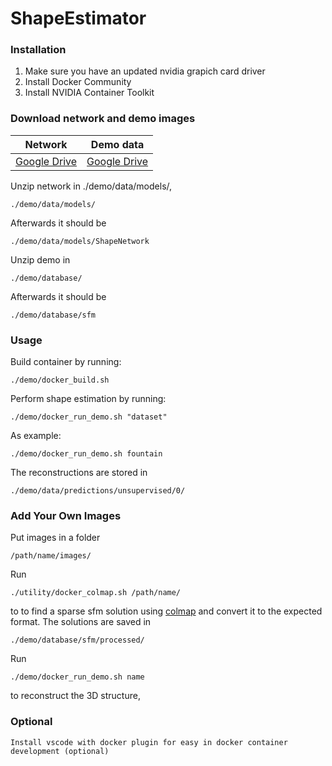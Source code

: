 # ShapeEstimator

### Installation
1. Make sure you have an updated nvidia grapich card driver
2. Install Docker Community
3. Install NVIDIA Container Toolkit

### Download network and demo images

| Network |  Demo data |
|---|---|
|[Google Drive](https://drive.google.com/file/d/1estjqOJQJFZcLR8PVrzJupZL3cu6GS2B/view?usp=sharing)|[Google Drive](https://drive.google.com/file/d/1z7kX1gmeyTf3kAHFRsiaEdeVBbi71ZcL/view?usp=sharing)

 Unzip network in ./demo/data/models/,
```
./demo/data/models/
```
 Afterwards it should be 

```
./demo/data/models/ShapeNetwork
```
 Unzip demo in 
```
./demo/database/
```
Afterwards it should be 
```
./demo/database/sfm
```

### Usage

Build container by running: 
```
./demo/docker_build.sh
```
Perform shape estimation by running: 
```
./demo/docker_run_demo.sh "dataset"
```
As example:
```
./demo/docker_run_demo.sh fountain
```
The reconstructions are stored in 
```
./demo/data/predictions/unsupervised/0/
```

### Add Your Own Images
Put images in a folder 
```
/path/name/images/
```

Run 
```
./utility/docker_colmap.sh /path/name/
```
to to find a sparse sfm solution using [colmap](https://colmap.github.io/) and convert it to the expected format. The solutions are saved in

```
./demo/database/sfm/processed/
```

Run 
```
./demo/docker_run_demo.sh name
```
to reconstruct the 3D structure, 
### Optional
    Install vscode with docker plugin for easy in docker container development (optional)
